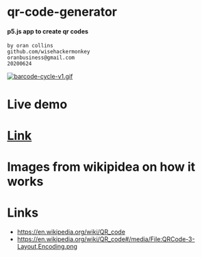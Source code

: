 # qr-code-generator
#### p5.js app to create qr codes 
```
by oran collins
github.com/wisehackermonkey
oranbusiness@gmail.com
20200624
```

[![barcode-cycle-v1.gif](https://i.postimg.cc/L85FgWTJ/barcode-cycle-v1.gif)](https://postimg.cc/XpRzTQtW)
# Live demo 
# [Link]()

# Images from wikipidea on how it works


# Links
- https://en.wikipedia.org/wiki/QR_code
- https://en.wikipedia.org/wiki/QR_code#/media/File:QRCode-3-Layout,Encoding.png

